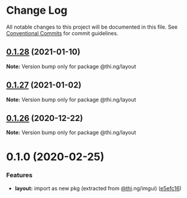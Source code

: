 # Change Log

All notable changes to this project will be documented in this file.
See [Conventional Commits](https://conventionalcommits.org) for commit guidelines.

## [0.1.28](https://github.com/thi-ng/umbrella/compare/@thi.ng/layout@0.1.27...@thi.ng/layout@0.1.28) (2021-01-10)

**Note:** Version bump only for package @thi.ng/layout





## [0.1.27](https://github.com/thi-ng/umbrella/compare/@thi.ng/layout@0.1.26...@thi.ng/layout@0.1.27) (2021-01-02)

**Note:** Version bump only for package @thi.ng/layout





## [0.1.26](https://github.com/thi-ng/umbrella/compare/@thi.ng/layout@0.1.25...@thi.ng/layout@0.1.26) (2020-12-22)

**Note:** Version bump only for package @thi.ng/layout





# 0.1.0 (2020-02-25)


### Features

* **layout:** import as new pkg (extracted from [@thi](https://github.com/thi).ng/imgui) ([e5efc16](https://github.com/thi-ng/umbrella/commit/e5efc165253480aff8068e4cde31bba4aec018d1))
